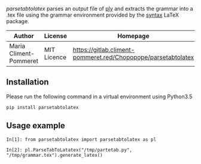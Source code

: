 *parsetabtolatex* parses an output file of [ply](https://www.dabeaz.com/ply/) and extracts the grammar into a .tex file using the grammar environment provided by the [syntax](http://texdoc.net/texmf-dist/doc/latex/mdwtools/syntax.pdf) LaTeX package.

|               Author |     License | Homepage                                                      |
|----------------------|-------------|---------------------------------------------------------------|
Maria Climent-Pommeret | MIT Licence | https://gitlab.climent-pommeret.red/Chopopope/parsetabtolatex |


Installation
------------

Please run the following command in a virtual environment using Python3.5

    pip install parsetabtolatex

Usage example
-------------

    In[1]: from parsetabtolatex import parsetabtolatex as pl
    
    In[2]: pl.ParseTabToLatatex("/tmp/partetab.py", "/tmp/grammar.tex").generate_latex()



